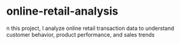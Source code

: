 # online-retail-analysis
n this project, I analyze online retail transaction data to understand customer behavior, product performance, and sales trends
